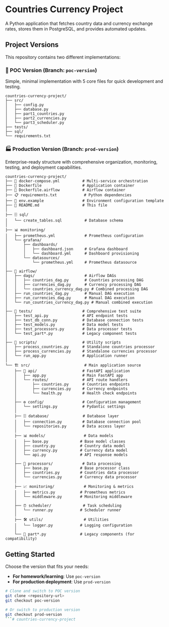# Countries Currency Project

A Python application that fetches country data and currency exchange rates, stores them in PostgreSQL, and provides automated updates.

## Project Versions

This repository contains two different implementations:

### 🚀 POC Version (Branch: `poc-version`)
Simple, minimal implementation with 5 core files for quick development and testing.

```
countries-currency-project/
├── src/
│   ├── config.py
│   ├── database.py
│   ├── part1_countries.py
│   ├── part2_currencies.py
│   └── part3_scheduler.py
├── tests/
├── sql/
└── requirements.txt
```

### 🏭 Production Version (Branch: `prod-version`)
Enterprise-ready structure with comprehensive organization, monitoring, testing, and deployment capabilities.

```
countries-currency-project/
├── 🐳 docker-compose.yml          # Multi-service orchestration
├── 🐳 Dockerfile                  # Application container
├── 🐳 Dockerfile.airflow          # Airflow container
├── 📋 requirements.txt            # Python dependencies
├── 🔧 env.example                 # Environment configuration template
├── 📖 README.md                   # This file
│
├── 🗄️ sql/
│   └── create_tables.sql          # Database schema
│
├── 📊 monitoring/
│   ├── prometheus.yml             # Prometheus configuration
│   └── grafana/
│       ├── dashboards/
│       │   ├── dashboard.json     # Grafana dashboard
│       │   └── dashboard.yml      # Dashboard provisioning
│       └── datasources/
│           └── prometheus.yml     # Prometheus datasource
│
├── 🚀 airflow/
│   ├── dags/                      # Airflow DAGs
│   │   ├── countries_dag.py       # Countries processing DAG
│   │   ├── currencies_dag.py      # Currency processing DAG
│   │   └── countries_currency_dag.py # Combined processing DAG
│   ├── run_countries_dag.py       # Manual DAG execution
│   ├── run_currencies_dag.py      # Manual DAG execution
│   └── run_countries_currency_dag.py # Manual combined execution
│
├── 🧪 tests/                      # Comprehensive test suite
│   ├── test_api.py               # API endpoint tests
│   ├── test_db_conn.py           # Database connection tests
│   ├── test_models.py            # Data model tests
│   ├── test_processors.py        # Data processor tests
│   └── test_part*.py             # Legacy component tests
│
├── 📝 scripts/                    # Utility scripts
│   ├── process_countries.py      # Standalone countries processor
│   ├── process_currencies.py     # Standalone currencies processor
│   └── run_app.py                # Application runner
│
└── 🏗️ src/                        # Main application source
    ├── 🚀 api/                    # FastAPI application
    │   ├── app.py                # Main FastAPI app
    │   └── routes/               # API route handlers
    │       ├── countries.py      # Countries endpoints
    │       ├── currencies.py     # Currency endpoints
    │       └── health.py         # Health check endpoints
    │
    ├── ⚙️ config/                 # Configuration management
    │   └── settings.py           # Pydantic settings
    │
    ├── 🗄️ database/               # Database layer
    │   ├── connection.py         # Database connection pool
    │   └── repositories.py       # Data access layer
    │
    ├── 📊 models/                 # Data models
    │   ├── base.py              # Base model classes
    │   ├── country.py           # Country data model
    │   ├── currency.py          # Currency data model
    │   └── api.py               # API response models
    │
    ├── 🔄 processors/             # Data processing
    │   ├── base.py              # Base processor class
    │   ├── countries.py         # Countries data processor
    │   └── currencies.py        # Currency data processor
    │
    ├── 📈 monitoring/             # Monitoring & metrics
    │   ├── metrics.py           # Prometheus metrics
    │   └── middleware.py        # Monitoring middleware
    │
    ├── ⏰ scheduler/              # Task scheduling
    │   └── runner.py            # Scheduler runner
    │
    ├── 🛠️ utils/                  # Utilities
    │   └── logger.py            # Logging configuration
    │
    └── 📜 part*.py               # Legacy components (for compatibility)
```

## Getting Started

Choose the version that fits your needs:

- **For homework/learning**: Use `poc-version`
- **For production deployment**: Use `prod-version`

```bash
# Clone and switch to POC version
git clone <repository-url>
git checkout poc-version

# Or switch to production version
git checkout prod-version
```# countries-currency-project
